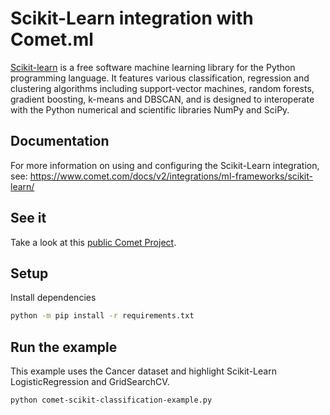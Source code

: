 # Scikit-Learn integration with Comet.ml

[Scikit-learn](https://github.com/scikit-learn/scikit-learn) is a free software machine learning library for the Python programming language. It features various classification, regression and clustering algorithms including support-vector machines, random forests, gradient boosting, k-means and DBSCAN, and is designed to interoperate with the Python numerical and scientific libraries NumPy and SciPy.


## Documentation

For more information on using and configuring the Scikit-Learn integration, see: https://www.comet.com/docs/v2/integrations/ml-frameworks/scikit-learn/

## See it

Take a look at this [public Comet Project]().

## Setup

Install dependencies

```bash
python -m pip install -r requirements.txt
```

## Run the example

This example uses the Cancer dataset and highlight Scikit-Learn LogisticRegression and GridSearchCV.

```bash
python comet-scikit-classification-example.py
```
